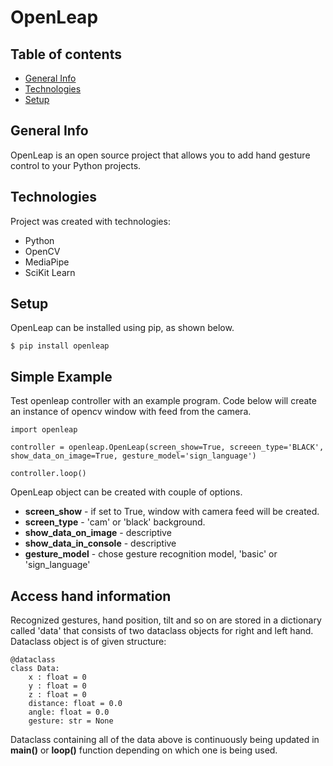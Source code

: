 # OpenLeap

## Table of contents
* [General Info](#general-info)
* [Technologies](#technologies)
* [Setup](#setup)

## General Info
OpenLeap is an open source project that allows you to add hand gesture control to your Python projects. 

## Technologies

Project was created with technologies:

- Python
- OpenCV
- MediaPipe
- SciKit Learn

## Setup
OpenLeap can be installed using pip, as shown below.

```
$ pip install openleap
```

## Simple Example

Test openleap controller with an example program. Code below will create an instance of opencv window with feed from the camera. 



```
import openleap

controller = openleap.OpenLeap(screen_show=True, screeen_type='BLACK', show_data_on_image=True, gesture_model='sign_language')

controller.loop()

```

OpenLeap object can be created with couple of options. 
- **screen_show** - if set to True, window with camera feed will be created. 
- **screen_type** - 'cam' or 'black' background. 
- **show_data_on_image** - descriptive
- **show_data_in_console** - descriptive
- **gesture_model** - chose gesture recognition model, 'basic' or 'sign_language'

## Access hand information

Recognized gestures, hand position, tilt and so on are stored in a dictionary called 'data' that consists of two dataclass objects for right and left hand. Dataclass object is of given structure:

```
@dataclass
class Data:
    x : float = 0
    y : float = 0
    z : float = 0
    distance: float = 0.0
    angle: float = 0.0
    gesture: str = None
```

Dataclass containing all of the data above is continuously being updated in **main()** or **loop()** function depending on which one is being used. 